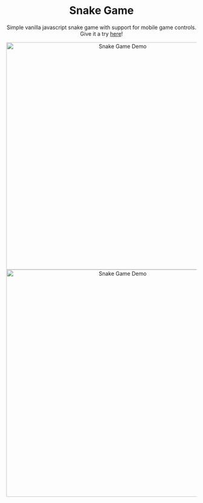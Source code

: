 <h1 align="center">Snake Game</h1>
<p align="center">Simple vanilla javascript snake game with support for mobile game controls. Give it a try <a href="https://janisjuniors.github.io/snake-game/">here</a>!</p>

<div align="center">
  <img src="https://github.com/janisjuniors/snake-game/assets/104723218/9667cedb-6a5d-4273-8e91-956f24aa4075" alt="Snake Game Demo" width="600">
  <img src="https://github.com/janisjuniors/snake-game/assets/104723218/2441cf8a-3aef-4d3d-a6d5-1f9b5b7d5257" alt="Snake Game Demo" width="600">
<div>

